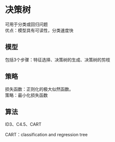 # 决策树

可用于分类或回归问题  
优点：模型具有可读性，分类速度快  

## 模型  

包括3个步骤：特征选择、决策树的生成、决策树的剪枝

## 策略

损失函数：正则化的极大似然函数。  
策略：最小化损失函数  

## 算法

ID3、C4.5、CART

CART：classification and regression tree